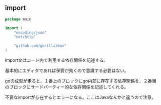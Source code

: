 ## import

```Go
package main

import (
	"encoding/json"
	"net/http"

	"github.com/gorilla/mux"
)

```

import文はコード内で利用する依存関係を記述する。

基本的にエディタであれば保管が効くので意識する必要はない。

goの成型が走ると、１番上のブロックにgo内部に存在する依存関係を、２番目のブロックにサードパーティー的な依存関係を記述してくれる。

不要なimportが存在するとエラーになる。ここはJavaなんかと違うので注意。
